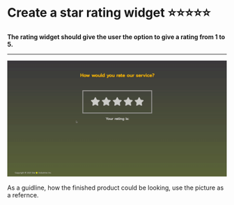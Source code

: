 # Create a star rating widget :star::star::star::star::star:

**The rating widget should give the user the option to give a rating from 1 to 5.**

---
![](rating-widget.gif)

As a guidline, how the finished product could be looking, use the picture as a refernce. 



